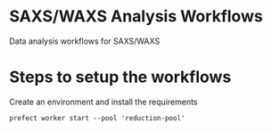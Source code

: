 # SAXS/WAXS Analysis Workflows

Data analysis workflows for SAXS/WAXS

# Steps to setup the workflows

Create an environment and install the requirements

```
prefect worker start --pool 'reduction-pool'
```
